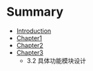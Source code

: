 # Summary

* [Introduction](README.md)
* [Chapter1](chapter1.md)
* [Chapter2](chapter2.md)
* [Chapter3](chapter3.md)
   * 3.2 具体功能模块设计

